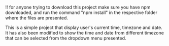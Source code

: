 !! for anyone trying to download this project make sure you have npm downloaded, and run the command "npm install" in the 
respective folder where the files are presented.

This is a simple project that display user's current time, timezone and date. It has also been modified to show the time and date from
different timezone that can be selected from the dropdown menu presented.

